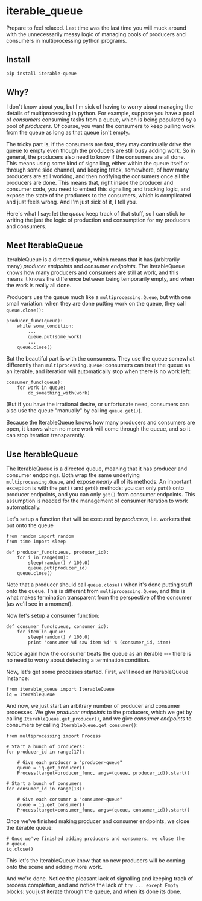 # iterable\_queue
Prepare to feel relaxed.  Last time was the last time you will muck around 
with the unnecessarily messy logic of managing pools of producers and 
consumers in multiprocessing python programs.

## Install ##
`pip install iterable-queue`

## Why? ##

I don't know about you, but I'm sick of having to worry about managing the
details of multiprocessing in python.  For example, suppose you have a 
pool of *consumers* consuming tasks from a queue, which is being populated
by a pool of *producers*.  Of course, you want the consumers to keep 
pulling work from the queue as long as that queue isn't empty.

The tricky part is, if the consumers are fast, they may continually drive
the queue to empty even though the producers are still busy adding work.  So 
in general, the producers also need to know if the consumers are all 
done.  This means using some kind of signalling, either within the 
queue itself or through some side channel, and keeping track, somewhere,
of how many producers are still working, and then notifying the consumers
once all the producers are done.  This means that, right inside the
producer and consumer code, you need to embed this signalling and tracking
logic, and expose the state of the producers to the consumers, which 
is complicated and just feels wrong.  And I'm just sick of it, I tell you.

Here's what I say: let the *queue* keep track of that stuff, so I can 
stick to writing the just the logic of production and consumption for
my producers and consumers.

## Meet IterableQueue ##

IterableQueue is a directed queue, which means that it has 
(arbitrarily many) *producer endpoints* and *consumer endpoints*.  The 
IterableQueue knows how many producers and consumers are still at work, and
this means it knows the difference between being temporarily empty, and
when the work is really all done.

Producers use the queue much like a `multiprocessing.Queue`, but with one
small variation: when they are done putting work on the queue, they call
`queue.close()`:

    producer_func(queue):
		while some_condition:
            ...
            queue.put(some_work)
            ...
        queue.close()

But the beautiful part is with the consumers.
They use the queue somewhat differently than `multiprocessing.Queue`: 
consumers can treat the queue as an iterable, and iteration will 
automatically stop when there is no work left:

    consumer_func(queue):
        for work in queue:
            do_something_with(work)

(But if you have the irrational desire, or unfortunate need, consumers can 
also use the queue "manually" by calling `queue.get()`).

Because the IterableQueue knows how many producers and consumers are open,
it knows when no more work will come through the queue, and so it can
stop iteration transparently.

## Use IterableQueue ##
The IterableQueue is a directed queue, meaning that it has producer and 
consumer endpoings.  Both wrap the same underlying `multiprocessing.Queue`, and
expose *nearly* all of its methods.  An important exception is with the
`put()` and `get()` methods: you can only `put()` onto producer endpoints, 
and you can only `get()` from consumer endpoints.  This assumption is needed
for the management of consumer iteration to work automatically.

Let's setup a function that will be executed by *producers*, i.e. workers
that put onto the queue

    from random import random
    from time import sleep

    def producer_func(queue, producer_id):
        for i in range(10):
            sleep(random() / 100.0)
            queue.put(producer_id)
        queue.close()

Note that a producer should call `queue.close()` when it's done putting
stuff onto the queue.  This is different from `multiprocessing.Queue`, and 
this is what makes termination transparent from the perspective of the 
consumer (as we'll see in a moment).

Now let's setup a consumer function:

    def consumer_func(queue, consumer_id):
        for item in queue:
			sleep(random() / 100.0)
            print 'consumer %d saw item %d' % (consumer_id, item)

Notice again how the consumer treats the queue as an iterable --- there is 
no need to worry about detecting a termination condition.

Now, let's get some processes started.  First, we'll need an IterableQueue
Instance:

    from iterable_queue import IterableQueue
    iq = IterableQueue

And now, we just start an arbitrary number of producer and consumer 
processes.  We give *producer endpoints* to the producers, which we get
by calling `IterableQueue.get_producer()`, and we give *consumer endpoints*
to consumers by calling `IterableQueue.get_consumer()`:

    from multiprocessing import Process

    # Start a bunch of producers:
	for producer_id in range(17):
		
		# Give each producer a "producer-queue"
        queue = iq.get_producer()
        Process(target=producer_func, args=(queue, producer_id)).start()

	# Start a bunch of consumers
    for consumer_id in range(13):

        # Give each consumer a "consumer-queue"
        queue = iq.get_consumer()
        Process(target=consumer_func, args=(queue, consumer_id)).start()

Once we've finished making producer and consumer endpoints, we close
the iterable queue:  

	# Once we've finished adding producers and consumers, we close the 
	# queue.
	iq.close()

This let's the IterableQueue know that no new producers
will be coming onto the scene and adding more work.

And we're done.  Notice the pleasant lack of signalling and keeping track 
of process completion, and and notice the lack of `try ... except Empty` 
blocks: you just iterate through the queue, and when its done its done.





